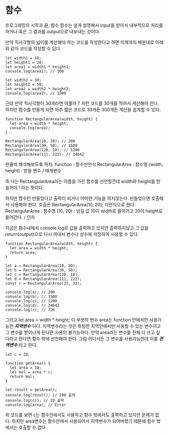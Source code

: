 # 함수

프로그래밍의 시작과 끝, 함수
함수는 쉽게 설명해서 input을 받아서 내부적으로 처리를 하거나 혹은 그 결과를 output으로 내보내는 것이다.

만약 직사각형의 넓이를 계산해야 하는 코드를 작성한다고 하면 이제까지 배운대로 아래와 같이 코드를 작성할 수 있다.

```
let width1 = 10;
let height1 = 20;
let area1 = width1 * height1;
console.log(area1); // 200

let width2 = 30;
let height2 = 50;
let area2 = width2 * height2;
console.log(area2); // 1500
```

근데 만약 직사각형이 30개라면 어떨까 ? 저런 코드를 30개를 적어서 계산해야 한다.
하지만 함수를 만들게 되면 아주 짧은 코드로 30개든 300개든 계산을 쉽게할 수 있다.

```
function RectangularArea(width, height) {
  let area = width * height;
  console.log(area);
}

RectangularArea(10, 20); // 200
RectangularArea(30, 50); // 1500
RectangularArea(120, 10); // 1200
RectangularArea(111, 222); // 24642
```

한줄씩 해석해보도록 하자.
function : 함수선언식
RectangularArea : 함수명
(width, height) : 받을 변수 / 매개변수

즉 나는 RectangularArea라는 이름을 가진 함수를 선언할껀데 width와 height를 받을꺼야 ! 라는 뜻이다.

하지만 함수만 만들었다고 출력이 되거나 어떠한 기능을 하지않는다. 만들었으면 호출해서 사용해야 한다.
호출은 RectangularArea(10, 20); 이런식으로 한다.
RectangularArea : 함수명
(10, 20) : 넘길 값 10이 width로 들어가고 20이 height로 들어간다. / 인자

지금은 함수내에서 console.log로 값을 출력하고 있지만 출력하지않고 그 값을 return(output)으로 다시 꺼내서 변수나 상수에 저장하여 사용할 수 있다.

```
function RectangularArea(width, height) {
  let area = width * height;
  return area;
}

let a = RectangularArea(10, 20);
let b = RectangularArea(30, 50);
let c = RectangularArea(120, 10);
let d = RectangularArea(111, 222);
const r = RectangularArea(22, 33);

console.log(a); // 200
console.log(b); // 1500
console.log(c); // 1200
console.log(d); // 24642
console.log(r); // 726
```

그리고 let area = width \* height; 이 부분의 변수 area는 function 안에서만 사용가능한 **_지역변수_** 이다.
지역변수라는 것은 특정한 지역안에서만 사용할 수 있는 변수이고 그 변수를 벋어나게 된다면 사용이 불가능하다.
만약 area라는 변수를 전체 다 쓰고 싶다라고 한다면 함수 밖에 선언해야 한다. 그럼 어디서든 그 변수를 사용가능한데 이를 **_전역변수_** 라고 한다.

```
let c = 20;

function getArea() {
  let area = 10;
  let mul = area * c;
  return mul;
}

let result = getArea();
console.log(result); // 200 출력
console.log(c)); // 20 출력
console.log(area); // Error
```

위 코드를 보면 c는 함수안에서도 사용하고 함수 밖에서도 출력하고 있지만 문제가 없다.
하지만 area변수는 함수안에서 사용되어서 지역변수가 되어버렸기 때문에 함수 밖에서는 호출할 수 없다.
